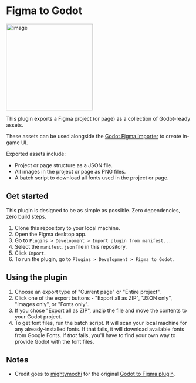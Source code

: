 # Figma to Godot

<img width="236" alt="image" src="https://github.com/user-attachments/assets/1673d8ea-8276-4203-b62b-4ad74b2ff683" />

This plugin exports a Figma project (or page) as a collection of Godot-ready assets.

These assets can be used alongside the [Godot Figma Importer](https://github.com/morganwalkup/godot-figma-importer) to create in-game UI.

Exported assets include:
- Project or page structure as a JSON file.
- All images in the project or page as PNG files.
- A batch script to download all fonts used in the project or page.

## Get started

This plugin is designed to be as simple as possible. Zero dependencies, zero build steps.

1. Clone this repository to your local machine.
1. Open the Figma desktop app.
1. Go to `Plugins > Development > Import plugin from manifest...`
1. Select the `manifest.json` file in this repository.
1. Click `Import`.
1. To run the plugin, go to `Plugins > Development > Figma to Godot`.

## Using the plugin

1. Choose an export type of "Current page" or "Entire project".
1. Click one of the export buttons - "Export all as ZIP", "JSON only", "Images only", or "Fonts only".
1. If you chose "Export all as ZIP", unzip the file and move the contents to your Godot project.
1. To get font files, run the batch script. It will scan your local machine for any already-installed fonts. If that fails, it will download available fonts from Google Fonts. If *that* fails, you'll have to find your own way to provide Godot with the font files.

## Notes

- Credit goes to [mightymochi](https://github.com/mightymochi) for the original [Godot to Figma plugin](https://github.com/mightymochi/figma-to-godot-experiment).

